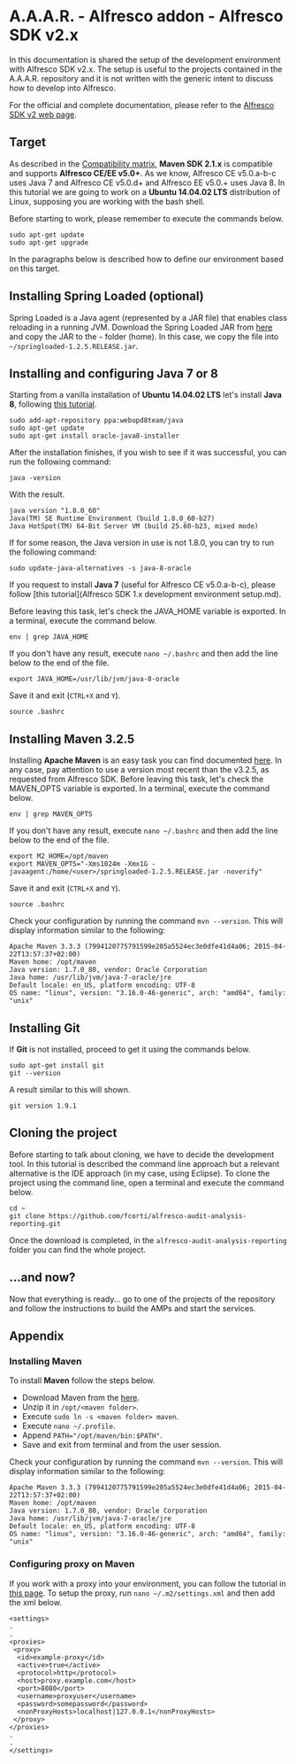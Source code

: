 A.A.A.R. - Alfresco addon - Alfresco SDK v2.x
===

In this documentation is shared the setup of the development environment with Alfresco SDK v2.x. 
The setup is useful to the projects contained in the A.A.A.R. repository and it is not written with the generic intent to discuss how to develop into Alfresco.

For the official and complete documentation, please refer to the [Alfresco SDK v2 web page](http://docs.alfresco.com/5.0/concepts/alfresco-sdk-intro.html).

## Target

As described in the [Compatibility matrix](http://docs.alfresco.com/5.0/concepts/alfresco-sdk-compatibility.html), **Maven SDK 2.1.x** is compatible and supports **Alfresco CE/EE v5.0+**.
As we know, Alfresco CE v5.0.a-b-c uses Java 7 and Alfresco CE v5.0.d+ and Alfresco EE v5.0.+ uses Java 8.
In this tutorial we are going to work on a **Ubuntu 14.04.02 LTS** distribution of Linux, supposing you are working with the bash shell.

Before starting to work, please remember to execute the commands below.

    sudo apt-get update
    sudo apt-get upgrade

In the paragraphs below is described how to define our environment based on this target.

## Installing Spring Loaded (optional)

Spring Loaded is a Java agent (represented by a JAR file) that enables class reloading in a running JVM.
Download the Spring Loaded JAR from [here](https://github.com/spring-projects/spring-loaded) and copy the JAR to the `~` folder (home).
In this case, we copy the file into `~/springloaded-1.2.5.RELEASE.jar`.

## Installing and configuring Java 7 or 8

Starting from a vanilla installation of **Ubuntu 14.04.02 LTS** let's install **Java 8**, following [this tutorial](http://www.webupd8.org/2012/09/install-oracle-java-8-in-ubuntu-via-ppa.html).

    sudo add-apt-repository ppa:webupd8team/java
    sudo apt-get update
    sudo apt-get install oracle-java8-installer

After the installation finishes, if you wish to see if it was successful, you can run the following command:

    java -version

With the result.

    java version "1.8.0_60"
    Java(TM) SE Runtime Environment (build 1.8.0_60-b27)
    Java HotSpot(TM) 64-Bit Server VM (build 25.60-b23, mixed mode)

If for some reason, the Java version in use is not 1.8.0, you can try to run the following command:

    sudo update-java-alternatives -s java-8-oracle

If you request to install **Java 7** (useful for Alfresco CE v5.0.a-b-c), please follow [this tutorial](Alfresco SDK 1.x development environment setup.md).

Before leaving this task, let's check the JAVA_HOME variable is exported.
In a terminal, execute the command below.

    env | grep JAVA_HOME

If you don't have any result, execute `nano ~/.bashrc` and then add the line below to the end of the file.

    export JAVA_HOME=/usr/lib/jvm/java-8-oracle

Save it and exit (`CTRL+X` and `Y`).

    source .bashrc

## Installing Maven 3.2.5

Installing **Apache Maven** is an easy task you can find documented [here](http://maven.apache.org/install.html).
In any case, pay attention to use a version most recent than the v3.2.5, as requested from Alfresco SDK.
Before leaving this task, let's check the MAVEN_OPTS variable is exported.
In a terminal, execute the command below.

    env | grep MAVEN_OPTS

If you don't have any result, execute `nano ~/.bashrc` and then add the line below to the end of the file.

    export M2_HOME=/opt/maven
    export MAVEN_OPTS="-Xms1024m -Xmx1G -javaagent:/home/<user>/springloaded-1.2.5.RELEASE.jar -noverify"

Save it and exit (`CTRL+X` and `Y`).

    source .bashrc

Check your configuration by running the command `mvn --version`.
This will display information similar to the following:

    Apache Maven 3.3.3 (7994120775791599e205a5524ec3e0dfe41d4a06; 2015-04-22T13:57:37+02:00)
    Maven home: /opt/maven
    Java version: 1.7.0_80, vendor: Oracle Corporation
    Java home: /usr/lib/jvm/java-7-oracle/jre
    Default locale: en_US, platform encoding: UTF-8
    OS name: "linux", version: "3.16.0-46-generic", arch: "amd64", family: "unix"

## Installing Git

If **Git** is not installed, proceed to get it using the commands below.

    sudo apt-get install git
    git --version

A result similar to this will shown.

    git version 1.9.1

## Cloning the project

Before starting to talk about cloning, we have to decide the development tool.
In this tutorial is described the command line approach but a relevant alternative is the IDE approach (in my case, using Eclipse).
To clone the project using the command line, open a terminal and execute the command below.

    cd ~
    git clone https://github.com/fcorti/alfresco-audit-analysis-reporting.git

Once the download is completed, in the `alfresco-audit-analysis-reporting` folder you can find the whole project.

## ...and now?

Now that everything is ready... go to one of the projects of the repository and follow the instructions to build the AMPs and start the services.

## Appendix 

### Installing Maven

To install **Maven** follow the steps below.

- Download Maven from the [here](http://maven.apache.org/download.cgi).
- Unzip it in `/opt/<maven folder>`.
- Execute `sudo ln -s <maven folder> maven`.
- Execute `nano ~/.profile`.
- Append `PATH="/opt/maven/bin:$PATH"`.
- Save and exit from terminal and from the user session.

Check your configuration by running the command `mvn --version`.
This will display information similar to the following:

    Apache Maven 3.3.3 (7994120775791599e205a5524ec3e0dfe41d4a06; 2015-04-22T13:57:37+02:00)
    Maven home: /opt/maven
    Java version: 1.7.0_80, vendor: Oracle Corporation
    Java home: /usr/lib/jvm/java-7-oracle/jre
    Default locale: en_US, platform encoding: UTF-8
    OS name: "linux", version: "3.16.0-46-generic", arch: "amd64", family: "unix"

### Configuring proxy on Maven

If you work with a proxy into your environment, you can follow the tutorial in [this page](https://maven.apache.org/guides/mini/guide-proxies.html).
To setup the proxy, run `nano ~/.m2/settings.xml` and then add the xml below.

    <settings>
    .
    .
    <proxies>
     <proxy>
      <id>example-proxy</id>
      <active>true</active>
      <protocol>http</protocol>
      <host>proxy.example.com</host>
      <port>8080</port>
      <username>proxyuser</username>
      <password>somepassword</password>
      <nonProxyHosts>localhost|127.0.0.1</nonProxyHosts>
     </proxy>
    </proxies>
    .
    .
    </settings>
